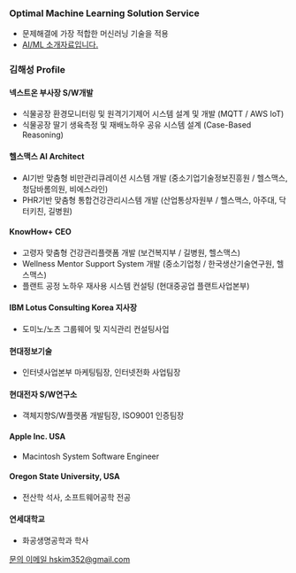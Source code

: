 ### Optimal Machine Learning Solution Service
- 문제해결에 가장 적합한 머신러닝 기술을 적용
- [AI/ML 소개자료입니다.](/ai-intro-v1.4.0.pdf)

### 김해성 Profile

#### 넥스트온 부사장 S/W개발
- 식물공장 환경모니터링 및 원격기기제어 시스템 설계 및 개발 (MQTT / AWS IoT)
- 식물공장 딸기 생육측정 및 재배노하우 공유 시스템 설계 (Case-Based Reasoning)
#### 헬스맥스 AI Architect
- AI기반 맞춤형 비만관리큐레이션 시스템 개발 (중소기업기술정보진흥원 / 헬스맥스, 청담바롬의원, 비에스라인)
- PHR기반 맞춤형 통합건강관리시스템 개발 (산업통상자원부 / 헬스맥스, 아주대, 닥터키친, 길병원)
#### KnowHow+ CEO
- 고령자 맞춤형 건강관리플랫폼 개발 (보건복지부 / 길병원, 헬스맥스)
- Wellness Mentor Support System 개발 (중소기업청 / 한국생산기술연구원, 헬스맥스)
- 플랜트 공정 노하우 재사용 시스템 컨설팅 (현대중공업 플랜트사업본부)
#### IBM Lotus Consulting Korea 지사장
- 도미노/노츠 그룹웨어 및 지식관리 컨설팅사업
#### 현대정보기술
- 인터넷사업본부 마케팅팀장, 인터넷전화 사업팀장
#### 현대전자 S/W연구소
- 객체지향S/W플랫폼 개발팀장, ISO9001 인증팀장
#### Apple Inc. USA
- Macintosh System Software Engineer
#### Oregon State University, USA
- 전산학 석사, 소프트웨어공학 전공
#### 연세대학교
- 화공생명공학과 학사

[문의 이메일 hskim352@gmail.com](mailto:hskim352@gmail.com)
